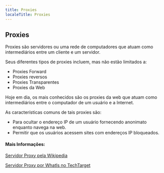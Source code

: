 ```yaml
---
title: Proxies
localeTitle: Proxies
---
```

## Proxies

Proxies são servidores ou uma rede de computadores que atuam como intermediários entre um cliente e um servidor.

Seus diferentes tipos de proxies incluem, mas não estão limitados a:

*   Proxies Forward
*   Proxies reversos
*   Proxies Transparentes
*   Proxies da Web

Hoje em dia, os mais conhecidos são os proxies da web que atuam como intermediários entre o computador de um usuário e a Internet.

As características comuns de tais proxies são:

*   Para ocultar o endereço IP de um usuário fornecendo anonimato enquanto navega na web.
*   Permitir que os usuários acessem sites com endereços IP bloqueados.

#### Mais Informações:

[Servidor Proxy pela Wikipedia](https://en.wikipedia.org/wiki/Proxy_server)

[Servidor Proxy por WhatIs no TechTarget](http://whatis.techtarget.com/definition/proxy-server)